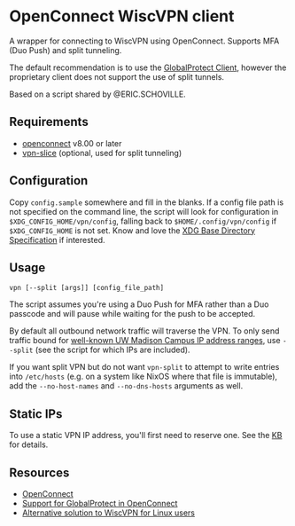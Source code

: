 # OpenConnect WiscVPN client

A wrapper for connecting to WiscVPN using OpenConnect. Supports MFA (Duo Push) and split tunneling.

The default recommendation is to use the [GlobalProtect Client](https://kb.wisc.edu/105971),
however the proprietary client does not support the use of split tunnels.

Based on a script shared by @ERIC.SCHOVILLE.

## Requirements

* [openconnect](https://www.infradead.org/openconnect/) v8.00 or later
* [vpn-slice](https://github.com/dlenski/vpn-slice) (optional, used for split tunneling)

## Configuration

Copy `config.sample` somewhere and fill in the blanks.
If a config file path is not specified on the command line, the script will look for configuration in `$XDG_CONFIG_HOME/vpn/config`, falling back to `$HOME/.config/vpn/config` if `$XDG_CONFIG_HOME` is not set.
Know and love the [XDG Base Directory Specification](https://specifications.freedesktop.org/basedir-spec/basedir-spec-latest.html) if interested.

## Usage

	vpn [--split [args]] [config_file_path]

The script assumes you're using a Duo Push for MFA rather than a Duo passcode and
will pause while waiting for the push to be accepted.

By default all outbound network traffic will traverse the VPN. To only send traffic bound
for [well-known UW Madison Campus IP address ranges](https://kb.wisc.edu/ns/page.php?id=3988),
use `--split` (see the script for which IPs are included).

If you want split VPN but do not want `vpn-split` to attempt to write entries into `/etc/hosts` (e.g. on a system like NixOS where that file is immutable), add the `--no-host-names` and `--no-dns-hosts` arguments as well.

## Static IPs

To use a static VPN IP address, you'll first need to reserve one.
See the [KB](https://kb.wisc.edu/ns/108255) for details.

## Resources

* [OpenConnect](https://www.infradead.org/openconnect/index.html)
* [Support for GlobalProtect in OpenConnect](https://www.infradead.org/openconnect/globalprotect.html)
* [Alternative solution to WiscVPN for Linux users](https://kb.wisc.edu/91149)

